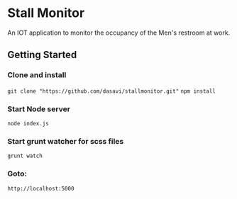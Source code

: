 # Stall Monitor

An IOT application to monitor the occupancy of the Men's restroom at work.
 
## Getting Started

### Clone and install
`git clone "https://github.com/dasavi/stallmonitor.git"`
`npm install`

### Start Node server
`node index.js`

### Start grunt watcher for scss files
`grunt watch`

### Goto:
`http://localhost:5000`
